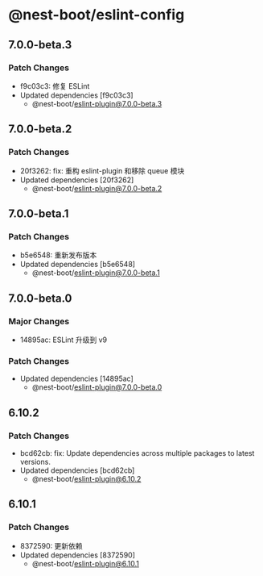 # @nest-boot/eslint-config

## 7.0.0-beta.3

### Patch Changes

- f9c03c3: 修复 ESLint
- Updated dependencies [f9c03c3]
  - @nest-boot/eslint-plugin@7.0.0-beta.3

## 7.0.0-beta.2

### Patch Changes

- 20f3262: fix: 重构 eslint-plugin 和移除 queue 模块
- Updated dependencies [20f3262]
  - @nest-boot/eslint-plugin@7.0.0-beta.2

## 7.0.0-beta.1

### Patch Changes

- b5e6548: 重新发布版本
- Updated dependencies [b5e6548]
  - @nest-boot/eslint-plugin@7.0.0-beta.1

## 7.0.0-beta.0

### Major Changes

- 14895ac: ESLint 升级到 v9

### Patch Changes

- Updated dependencies [14895ac]
  - @nest-boot/eslint-plugin@7.0.0-beta.0

## 6.10.2

### Patch Changes

- bcd62cb: fix: Update dependencies across multiple packages to latest versions.
- Updated dependencies [bcd62cb]
  - @nest-boot/eslint-plugin@6.10.2

## 6.10.1

### Patch Changes

- 8372590: 更新依赖
- Updated dependencies [8372590]
  - @nest-boot/eslint-plugin@6.10.1
